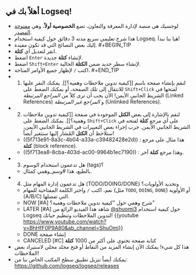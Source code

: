 ## أهلاً بك في Logseq!
- لوجسيك هي منصة لإدارة المعرفة والتعاون، تضع **الخصوصية أولاً**، وهي [مفتوحة المصدر](https://github.com/logseq/logseq).
- هذا شرح تعليمي سريع مدته 3 دقائق حول كيفية استخدام Logseq. هيا بنا نبدأ!
- إليك بعض النصائح التي قد تكون مفيدة.
#+BEGIN_TIP
- انقر لتعديل أي **كتلة**.
- اضغط `Enter` لإنشاء **كتلة** جديدة.
- اضغط `Shift+Enter` لإنشاء سطر جديد ضمن **الكتلة** الحالية.
- اكتب `/` لإظهار جميع الأوامر المتاحة.
#+END_TIP
- 1. لنقم بإنشاء صفحة باسم [[كيفية تدوين ملاحظات وهمية؟]]. يمكنك النقر عليها للانتقال إلى تلك الصفحة، أو يمكنك الضغط على `Shift+Click` لفتحها في الشريط الجانبي الأيمن! الآن يجب أن ترى كلاً من _المراجع المرتبطة_ (Linked References) و _المراجع غير المرتبطة_ (Unlinked References).
- 2. لنقم بالإشارة إلى بعض **الكتل** الموجودة في صفحة [[كيفية تدوين ملاحظات وهمية؟]]. يمكنك الضغط على `Shift+Click` على أي مرجع **كتلة** لفتحه في الشريط الجانبي الأيمن. جرب إجراء بعض التغييرات في الشريط الجانبي الأيمن، ستلاحظ أن **الكتل** المُشار إليها ستتغير أيضاً!
    - ((5f713e91-8a3c-4b04-a33a-c39482428e2d)) : هذا مثال على مرجع **كتلة** (block reference).
    - ((5f713ea8-8cba-403d-ac00-9964b1ec7190)) : وهذا مرجع **كتلة** آخر.
- 3. هل تدعمون استخدام الوسوم (tags)؟
    - بالطبع، هذا #وسم_وهمي كمثال.
- 4. هل تدعمون إدارة المهام مثل (TODO/DOING/DONE) وتحديد الأولويات؟
    - نعم، اكتب `/` واختر الكلمة المفتاحية للمهام (مثل `TODO`, `DOING`, `DONE`) أو الأولوية (A/B/C) التي تفضلها.
    - NOW [#A] شرح وهمي حول "كيفية تدوين ملاحظات وهمية؟"
    - LATER [#A] شاهد هذا الفيديو الرائع من [@shuomi3](https://twitter.com/shuomi3) حول كيفية استخدام Logseq لتدوين الملاحظات وتنظيم حياتك!
    {{youtube https://www.youtube.com/watch?v=BhHfF0P9A80&ab_channel=ShuOmi}}
    - DONE إنشاء صفحة
    - CANCELED [#C] كتابة صفحة تحتوي على أكثر من 1000 **كتلة**
- هذا كل شيء! يمكنك الآن إنشاء المزيد من النقاط أو فتح مجلد محلي لاستيراد بعض الملاحظات!
- يمكنك أيضاً تنزيل تطبيق سطح المكتب الخاص بنا من: https://github.com/logseq/logseq/releases
